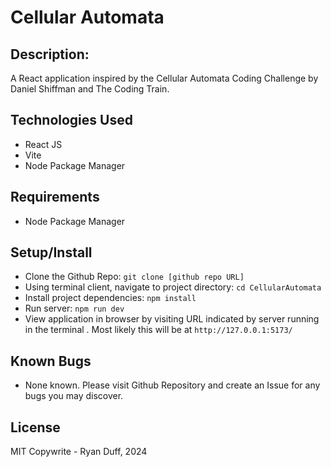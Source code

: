 # Cellular Automata

## Description:
A React application inspired by the Cellular Automata Coding Challenge by Daniel Shiffman and The Coding Train.

## Technologies Used
- React JS
- Vite
- Node Package Manager

## Requirements
- Node Package Manager

## Setup/Install
- Clone the Github Repo: `git clone [github repo URL]`
- Using terminal client, navigate to project directory: `cd CellularAutomata`
- Install project dependencies: `npm install`
- Run server: `npm run dev`
- View application in browser by visiting URL indicated by server running in the terminal . Most likely this will be at `http://127.0.0.1:5173/`

## Known Bugs
- None known. Please visit Github Repository and create an Issue for any bugs you may discover.

## License
MIT 
Copywrite - Ryan Duff, 2024